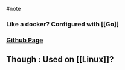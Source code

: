 #note

### Like a docker? Configured with [[Go]]

### [Github Page](https://github.com/containerd/containerd/blob/main/docs/getting-started.md)

## Though : Used on [[Linux]]?